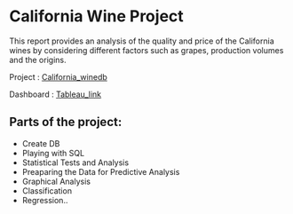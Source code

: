 # California Wine Project 

This report provides an analysis of the quality and price of the California wines by considering different factors such as grapes, production volumes and the origins. 

Project : <A href='http://nbviewer.jupyter.org/github/sametmarasli/Project_California_Wine/blob/master/california_wine.ipynb'>California_winedb</A><BR>

Dashboard : <A href='https://public.tableau.com/shared/TJ8G6NW24?:display_count=yes'>Tableau_link</A><BR>

## Parts of the project:
- Create DB
- Playing with SQL
- Statistical Tests and Analysis
- Preaparing the Data for Predictive Analysis
- Graphical Analysis
- Classification
- Regression..
